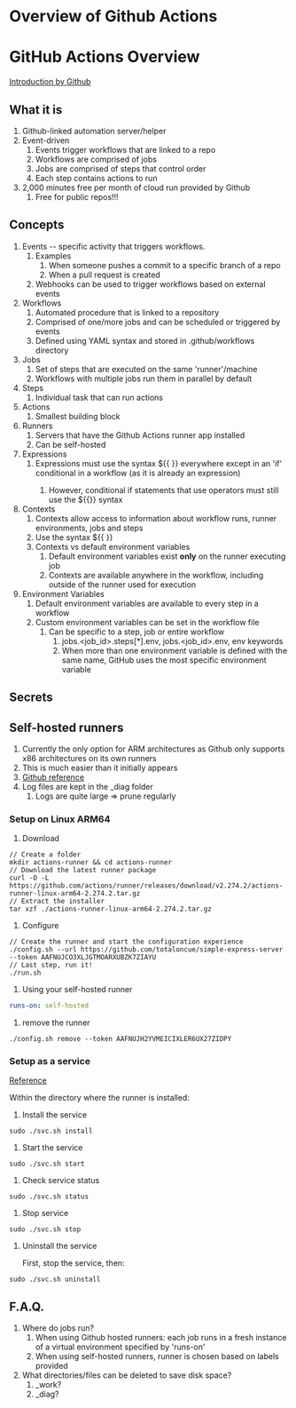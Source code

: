 # Overview of Github Actions

# GitHub Actions Overview

[Introduction by Github](https://docs.github.com/en/free-pro-team@latest/actions/learn-github-actions/introduction-to-github-actions)

## What it is

1. Github-linked automation server/helper
1. Event-driven
   1. Events trigger workflows that are linked to a repo
   1. Workflows are comprised of jobs
   1. Jobs are comprised of steps that control order
   1. Each step contains actions to run
1. 2,000 minutes free per month of cloud run provided by Github
   1. Free for public repos!!!

## Concepts

1. Events -- specific activity that triggers workflows.
   1. Examples
      1. When someone pushes a commit to a specific branch of a repo
      1. When a pull request is created
   1. Webhooks can be used to trigger workflows based on external events
1. Workflows
   1. Automated procedure that is linked to a repository
   1. Comprised of one/more jobs and can be scheduled or triggered by events
   1. Defined using YAML syntax and stored in .github/workflows directory
1. Jobs
   1. Set of steps that are executed on the same 'runner'/machine
   1. Workflows with multiple jobs run them in parallel by default
1. Steps
   1. Individual task that can run actions
1. Actions
   1. Smallest building block
1. Runners
   1. Servers that have the Github Actions runner app installed
   1. Can be self-hosted
1. Expressions
   1. Expressions must use the syntax ${{ <expression> }} everywhere except in an 'if' conditional in a workflow (as it is already an expression)
      1. However, conditional if statements that use operators must still use the ${{<expression>}} syntax
1. Contexts
   1. Contexts allow access to information about workflow runs, runner environments, jobs and steps
   1. Use the syntax ${{ <context> }}
   1. Contexts vs default environment variables
      1. Default environment variables exist **only** on the runner executing job
      1. Contexts are available anywhere in the workflow, including outside of the runner used for execution
1. Environment Variables
   1. Default environment variables are available to every step in a workflow
   1. Custom environment variables can be set in the workflow file
      1. Can be specific to a step, job or entire workflow
         1. jobs.<job_id>.steps[*].env, jobs.<job_id>.env, env keywords
         1. When more than one environment variable is defined with the same name, GitHub uses the most specific environment variable

## Secrets

## Self-hosted runners

1. Currently the only option for ARM architectures as Github only supports x86 architectures on its own runners
1. This is much easier than it initially appears
1. [Github reference](https://docs.github.com/en/free-pro-team@latest/actions/hosting-your-own-runners)
1. Log files are kept in the \_diag folder
   1. Logs are quite large => prune regularly

### Setup on Linux ARM64

1. Download

```shell
// Create a folder
mkdir actions-runner && cd actions-runner
// Download the latest runner package
curl -O -L https://github.com/actions/runner/releases/download/v2.274.2/actions-runner-linux-arm64-2.274.2.tar.gz
// Extract the installer
tar xzf ./actions-runner-linux-arm64-2.274.2.tar.gz
```

1. Configure

```shell
// Create the runner and start the configuration experience
./config.sh --url https://github.com/totaloncue/simple-express-server --token AAFNUJCO3XLJGTMOARXUBZK7ZIAYU
// Last step, run it!
./run.sh
```

1. Using your self-hosted runner

```yaml
runs-on: self-hosted
```

1. remove the runner

```shell
./config.sh remove --token AAFNUJH2YVMEICIXLER6UX27ZIDPY
```

### Setup as a service

[Reference](https://docs.github.com/en/actions/hosting-your-own-runners/configuring-the-self-hosted-runner-application-as-a-service)

Within the directory where the runner is installed:

1. Install the service

```shell
sudo ./svc.sh install
```

1. Start the service

```shell
sudo ./svc.sh start
```

1. Check service status

```shell
sudo ./svc.sh status
```

1. Stop service

```shell
sudo ./svc.sh stop
```

1. Uninstall the service

   First, stop the service, then:

```shell
sudo ./svc.sh uninstall
```

## F.A.Q.

1. Where do jobs run?
   1. When using Github hosted runners: each job runs in a fresh instance of a virtual environment specified by 'runs-on'
   1. When using self-hosted runners, runner is chosen based on labels provided
1. What directories/files can be deleted to save disk space?
   1. \_work?
   1. \_diag?
